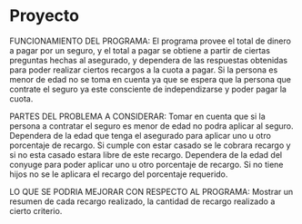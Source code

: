 # Proyecto
FUNCIONAMIENTO DEL PROGRAMA:
El programa provee el total de dinero a pagar por un seguro, y el total a pagar se obtiene a partir de ciertas preguntas hechas al asegurado, y dependera
de las respuestas obtenidas para poder realizar ciertos recargos a la cuota a pagar. Si la persona es menor de edad no se toma en cuenta ya que se
espera que la persona que contrate el seguro ya este consciente de independizarse y poder pagar la cuota.

PARTES DEL PROBLEMA A CONSIDERAR:
Tomar en cuenta que si la persona a contratar el seguro es menor de edad no podra aplicar al seguro.
Dependera de la edad que tenga el asegurado para aplicar uno u otro porcentaje de recargo.
Si cumple con estar casado se le cobrara recargo y si no esta casado estara libre de este recargo.
Dependera de la edad del conyuge para poder aplicar uno u otro porcentaje de recargo.
Si no tiene hijos no se le aplicara el recargo del porcentaje requerido.

LO QUE SE PODRIA MEJORAR CON RESPECTO AL PROGRAMA:
Mostrar un resumen de cada recargo realizado, la cantidad de recargo realizado a cierto criterio.
